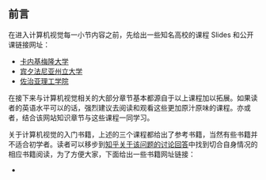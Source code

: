 ## 前言

在进入计算机视觉每一小节内容之前，先给出一些知名高校的课程 Slides 和公开课链接网址：  

- [卡内基梅隆大学](http://www.cs.cmu.edu/~16385/) 
- [宾夕法尼亚州立大学](http://www.cse.psu.edu/~rtc12/CSE486/)
- [佐治亚理工学院](https://cn.udacity.com/course/introduction-to-computer-vision--ud810)

在接下来与计算机视觉相关的大部分章节基本都源自于以上课程加以拓展。如果读者的英语水平可以的话，强烈建议去阅读和观看这些更加原汁原味的课程。亦或者，结合该网站知识章节与这些课程一同学习。

关于计算机视觉的入门书籍，上述的三个课程都给出了参考书籍，当然有些书籍并不适合初学者。读者可以移步到[知乎关于该问题的讨论回答](https://www.zhihu.com/question/28813777)中找到切合自身情况的相应书籍阅读，为了方便大家，下面给出一些书籍网址链接：  

- 

